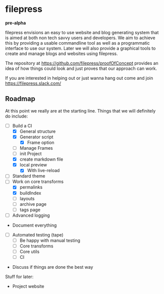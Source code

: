 # filepress

**pre-alpha**

filepress envisions an easy to use website and blog generating system that is aimed at both non tech savvy users and developers. We aim to achieve this by providing a usable commandline tool as well as a programmatic interface to use our system. Later we will also provide a graphical tools to create and manage blogs and websites using filepress.

The repository at https://github.com/filepress/proofOfConcept provides an idea of how things could look and just proves that our approach can work.

If you are interested in helping out or just wanna hang out come and join https://filepress.slack.com/

## Roadmap

At this point we really are at the starting line. Things that we will definitely do include:

- [ ] Build a CI
	- [x] General structure
	- [x] Generator script
		- [x] Frame option
	- [ ] Manage Frames
	- [ ] init Project
	- [x] create markdown file
	- [x] local preview
		- [x] With live-reload
- [ ] Standard theme
- [ ] Work on core transforms
	- [x] permalinks
	- [x] buildIndex
	- [ ] layouts
	- [ ] archive page
	- [ ] tags page
- [ ] Advanced logging
- Document everything
- [ ] Automated testing (tape)
	- [ ] Be happy with manual testing
	- [ ] Core transforms
	- [ ] Core utils
	- [ ] CI
- Discuss if things are done the best way

Stuff for later:

- Project website

